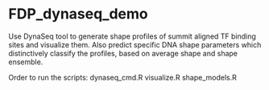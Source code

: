 # FDP_dynaseq_demo

Use DynaSeq tool to generate shape profiles of  summit aligned TF binding sites and visualize them.
Also predict specific DNA shape parameters which distinctively classify the profiles, based on average shape and shape ensemble.

Order to run the scripts:
dynaseq_cmd.R
visualize.R
shape_models.R
